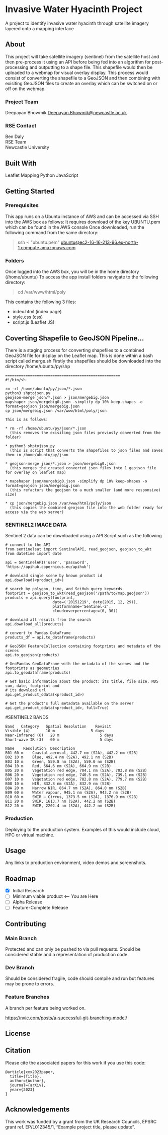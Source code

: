 #  Invasive Water Hyacinth Project
A project to identify invasive water hyacinth through satellite imagery layered onto a mapping interface

## About
This project will take satellite imagery (sentinel) from the satellite host and then pre-process it using an API before being fed into an algorithm for post-processing
and outputting to a shape file. This shapefile would then be uploaded to a webmap for visual overlay display. This process would consist of converting the shapefile to a GeoJSON and then combining
with exisiting GeoJSON files to create an overlay which can be switched on or off on the webmap. 

### Project Team
Deepayan Bhowmik <Deepayan.Bhowmik@newcastle.ac.uk>  

### RSE Contact
Ben Daly  
RSE Team  
Newcastle University  


## Built With
Leaflet Mapping
Python
JavaScript

## Getting Started

### Prerequisites
This app runs on a Ubuntu instance of AWS and can be accessed via SSH into the AWS box as follows:
It requires download of the key UBUNTU.pem which can be found in the AWS console
Once downloaded, run the following command from the same directory:

>  ssh -i "ubuntu.pem" ubuntu@ec2-16-16-213-96.eu-north-1.compute.amazonaws.com

### Folders
Once logged into the AWS box, you will be in the home directory (/home/ubuntu)
To access the app install folders navigate to the following directory:

> cd /var/www/html/poly

This contains the following 3 files:
* index.html (index page)
* style.css (css)
* script.js (Leaflet JS)

## Coverting Shapefile to GeoJSON Pipeline...

There is a staging process for converting shapefiles to a combined GeoJSON file for display on the Leaflet map. This is done within a bash script called merge.sh
Firstly the shapefiles should be downloaded into the directory /home/ubuntu/py/shp

```
===================================================
#!/bin/sh

rm -rf /home/ubuntu/py/json/*.json
python3 shptojson.py
geojson-merge json/*.json > json/mergebig.json
mapshaper json/mergebig0.json -simplify dp 10% keep-shapes -o format=geojson json/mergebig.json
cp json/mergebig.json /var/www/html/poly/json

This is as follows:

* rm -rf /home/ubuntu/py/json/*.json
  (this removes the exisiting json files previosly converted from the folder)

* python3 shptojson.py
  (this is script that converts the shapefiles to json files and saves them in /home/ubuntu/py/json

* geojson-merge json/*.json > json/mergebig0.json
  (this merges the created converted json files into 1 geojson file for overlay on leaflet map)

* mapshaper json/mergebig0.json -simplify dp 10% keep-shapes -o format=geojson json/mergebig.json
  (this refactors the geojson to a much smaller (and more responsive) size)

* cp json/mergebig.json /var/www/html/poly/json
  (this copies the combined geojson file into the web folder ready for access via the web server)
```


### SENTINEL2 IMAGE DATA

Sentinel 2 data can be downloaded using a API Script such as the following 
```
# connect to the API
from sentinelsat import SentinelAPI, read_geojson, geojson_to_wkt
from datetime import date

api = SentinelAPI('user', 'password', 'https://apihub.copernicus.eu/apihub')

# download single scene by known product id
api.download(<product_id>)

# search by polygon, time, and SciHub query keywords
footprint = geojson_to_wkt(read_geojson('/path/to/map.geojson'))
products = api.query(footprint,
                     date=('20151219', date(2015, 12, 29)),
                     platformname='Sentinel-2',
                     cloudcoverpercentage=(0, 30))

# download all results from the search
api.download_all(products)

# convert to Pandas DataFrame
products_df = api.to_dataframe(products)

# GeoJSON FeatureCollection containing footprints and metadata of the scenes
api.to_geojson(products)

# GeoPandas GeoDataFrame with the metadata of the scenes and the footprints as geometries
api.to_geodataframe(products)

# Get basic information about the product: its title, file size, MD5 sum, date, footprint and
# its download url
api.get_product_odata(<product_id>)

# Get the product's full metadata available on the server
api.get_product_odata(<product_id>, full=True)

```
#SENTINEL2 BANDS
```
Band   Category	  Spatial Resolution	Revisit
Visible (4)	      10 m	              5 days
Near-Infrared (6)	20 m	              5 days
Short-wave IR (3)	60 m	              5 days

Name	Resolution	Description
B01	60 m	Coastal aerosol, 442.7 nm (S2A), 442.2 nm (S2B)
B02	10 m	Blue, 492.4 nm (S2A), 492.1 nm (S2B)
B03	10 m	Green, 559.8 nm (S2A), 559.0 nm (S2B)
B04	10 m	Red, 664.6 nm (S2A), 664.9 nm (S2B)
B05	20 m	Vegetation red edge, 704.1 nm (S2A), 703.8 nm (S2B)
B06	20 m	Vegetation red edge, 740.5 nm (S2A), 739.1 nm (S2B)
B07	10 m	Vegetation red edge, 782.8 nm (S2A), 779.7 nm (S2B)
B08	10 m	NIR, 832.8 nm (S2A), 832.9 nm (S2B)
B8A	20 m	Narrow NIR, 864.7 nm (S2A), 864.0 nm (S2B)
B09	60 m	Water vapour, 945.1 nm (S2A), 943.2 nm (S2B)
B10	60 m	SWIR – Cirrus, 1373.5 nm (S2A), 1376.9 nm (S2B)
B11	20 m	SWIR, 1613.7 nm (S2A), 442.2 nm (S2B)
B12	20 m	SWIR, 2202.4 nm (S2A), 442.2 nm (S2B)
```

### Production

Deploying to the production system. Examples of this would include cloud, HPC or virtual machine. 

## Usage

Any links to production environment, video demos and screenshots.

## Roadmap

- [x] Initial Research  
- [ ] Minimum viable product <-- You are Here  
- [ ] Alpha Release  
- [ ] Feature-Complete Release  

## Contributing

### Main Branch
Protected and can only be pushed to via pull requests. Should be considered stable and a representation of production code.

### Dev Branch
Should be considered fragile, code should compile and run but features may be prone to errors.

### Feature Branches
A branch per feature being worked on.

https://nvie.com/posts/a-successful-git-branching-model/

## License

## Citation

Please cite the associated papers for this work if you use this code:

```
@article{xxx2023paper,
  title={Title},
  author={Author},
  journal={arXiv},
  year={2023}
}
```


## Acknowledgements
This work was funded by a grant from the UK Research Councils, EPSRC grant ref. EP/L012345/1, “Example project title, please update”.
